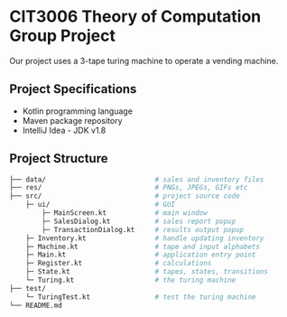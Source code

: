 # CIT3006 Theory of Computation Group Project

Our project uses a 3-tape turing machine to operate a vending machine.

## Project Specifications

- Kotlin programming language
- Maven package repository
- IntelliJ Idea - JDK v1.8

## Project Structure

```bash
├── data/                           # sales and inventory files
├── res/                            # PNGs, JPEGs, GIFs etc
├── src/                            # project source code
    ├─ ui/                          # GUI
        ├─ MainScreen.kt            # main window
        ├─ SalesDialog.kt           # sales report popup
        ├─ TransactionDialog.kt     # results output popup
    ├─ Inventory.kt                 # handle updating inventory
    ├─ Machine.kt                   # tape and input alphabets
    ├─ Main.kt                      # application entry point
    ├─ Register.kt                  # calculations
    ├─ State.kt                     # tapes, states, transitions
    └─ Turing.kt                    # the turing machine
├── test/
    └─ TuringTest.kt                # test the turing machine
└── README.md
```
